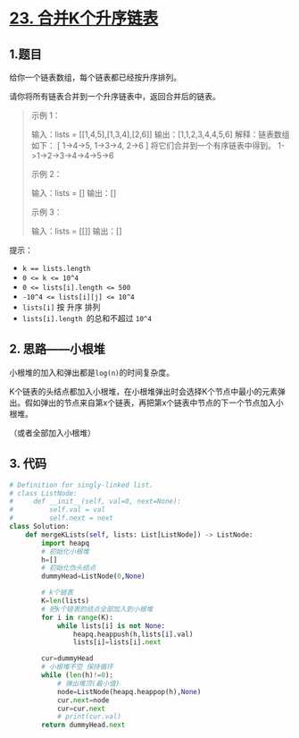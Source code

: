 # [23. 合并K个升序链表](https://leetcode-cn.com/problems/merge-k-sorted-lists/) 

## 1.题目

给你一个链表数组，每个链表都已经按升序排列。

请你将所有链表合并到一个升序链表中，返回合并后的链表。

 >示例 1：
 >
 >输入：lists = [[1,4,5],[1,3,4],[2,6]]
 >输出：[1,1,2,3,4,4,5,6]
 >解释：链表数组如下：
 >[
 >  1->4->5,
 >  1->3->4,
 >  2->6
 >]
 >将它们合并到一个有序链表中得到。
 >1->1->2->3->4->4->5->6
 >
 >示例 2：
 >
 >输入：lists = []
 >输出：[]
 >
 >示例 3：
 >
 >输入：lists = [[]]
 >输出：[]

提示：

- `k == lists.length`
- `0 <= k <= 10^4`
- `0 <= lists[i].length <= 500`
- `-10^4 <= lists[i][j] <= 10^4`
- `lists[i]` 按 升序 排列
- `lists[i].length `的总和不超过 `10^4`

## 2. 思路——小根堆

小根堆的加入和弹出都是`log(n)`的时间复杂度。

K个链表的头结点都加入小根堆，在小根堆弹出时会选择K个节点中最小的元素弹出。假如弹出的节点来自第x个链表，再把第x个链表中节点的下一个节点加入小根堆。

（或者全部加入小根堆）

## 3. 代码

```python
# Definition for singly-linked list.
# class ListNode:
#     def __init__(self, val=0, next=None):
#         self.val = val
#         self.next = next
class Solution:
    def mergeKLists(self, lists: List[ListNode]) -> ListNode:
        import heapq
        # 初始化小根堆
        h=[]
        # 初始化伪头结点
        dummyHead=ListNode(0,None)

        # k个链表
        K=len(lists)
        # 把k个链表的结点全部加入到小根堆
        for i in range(K):
            while lists[i] is not None:
                heapq.heappush(h,lists[i].val)
                lists[i]=lists[i].next

        cur=dummyHead
        # 小根堆不空 保持循环
        while (len(h)!=0):
            # 弹出堆顶(最小值)
            node=ListNode(heapq.heappop(h),None)
            cur.next=node
            cur=cur.next
            # print(cur.val)
        return dummyHead.next
```

